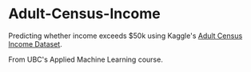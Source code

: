 # Adult-Census-Income
Predicting whether income exceeds $50k using Kaggle's [Adult Census Income Dataset](https://www.kaggle.com/uciml/adult-census-income#).

From UBC's Applied Machine Learning course.
